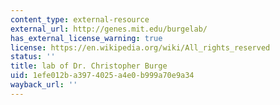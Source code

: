 ```yaml
---
content_type: external-resource
external_url: http://genes.mit.edu/burgelab/
has_external_license_warning: true
license: https://en.wikipedia.org/wiki/All_rights_reserved
status: ''
title: lab of Dr. Christopher Burge
uid: 1efe012b-a397-4025-a4e0-b999a70e9a34
wayback_url: ''
---
```

